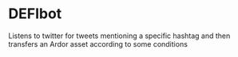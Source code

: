 # DEFIbot
Listens to twitter for tweets mentioning a specific hashtag and then transfers an Ardor asset according to some conditions
